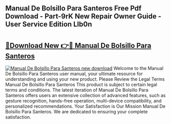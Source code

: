 ## Manual De Bolsillo Para Santeros Free Pdf Download - Part-9rK New Repair Owner Guide - User Service Edition Llb0n

# <h2><a href="http://bc36251.oget.top/?id=Manual+De+Bolsillo+Para+Santeros">🔗Download New 👉🔴 Manual De Bolsillo Para Santeros</a></h2>

[![Manual De Bolsillo Para Santeros new download](https://i.imgur.com/5g1atiW.png)](http://bc36251.oget.top/?id=Manual+De+Bolsillo+Para+Santeros)
Welcome to the Manual De Bolsillo Para Santeros user manual, your ultimate resource for understanding and using your new product. Please Review the Legal Terms Manual De Bolsillo Para Santeros This product is subject to certain legal terms and conditions. The latest iteration of Manual De Bolsillo Para Santeros offers users an extensive collection of advanced features, such as gesture recognition, hands-free operation, multi-device compatibility, and personalized recommendations. Your Satisfaction is Our Mission Manual De Bolsillo Para Santeros. We are dedicated to ensuring your complete satisfaction.

